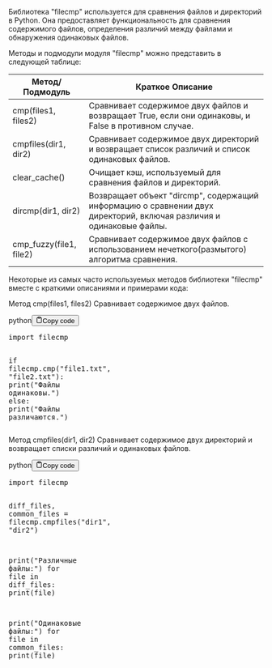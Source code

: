<p>Библиотека "filecmp" используется для сравнения файлов и директорий в Python.
Она предоставляет функциональность для сравнения содержимого файлов, определения различий между файлами и обнаружения одинаковых файлов.</p>
<p>Методы и подмодули модуля "filecmp" можно представить в следующей таблице:</p>
<table>
<thead>
<tr>
<th>Метод/Подмодуль</th>
<th>Краткое Описание</th>
</tr>
</thead>
<tbody>
<tr>
<td>cmp(files1, files2)</td>
<td>Сравнивает содержимое двух файлов и возвращает True, если они одинаковы, и False в противном случае.</td>
</tr>
<tr>
<td>cmpfiles(dir1, dir2)</td>
<td>Сравнивает содержимое двух директорий и возвращает список различий и список одинаковых файлов.</td>
</tr>
<tr>
<td>clear_cache()</td>
<td>Очищает кэш, используемый для сравнения файлов и директорий.</td>
</tr>
<tr>
<td>dircmp(dir1, dir2)</td>
<td>Возвращает объект "dircmp", содержащий информацию о сравнении двух директорий, включая различия и одинаковые файлы.</td>
</tr>
<tr>
<td>cmp_fuzzy(file1, file2)</td>
<td>Сравнивает содержимое двух файлов с использованием нечеткого(размытого) алгоритма сравнения.</td>
</tr>
</tbody>
</table>
<p>Некоторые из самых часто используемых методов библиотеки "filecmp" вместе с краткими описаниями и примерами кода:</p>
<p>Метод cmp(files1, files2) Сравнивает содержимое двух файлов.</p>
<div class="code-element"><div class="lang-line"><text>python</text><button class="copy-button"id="code4112f290fdd49ffe329f8e3dcc36da82b"onclick="copyCode(code4112f290fdd49ffe329f8e3dcc36da82, code4112f290fdd49ffe329f8e3dcc36da82b)"><svg stroke="currentColor"fill="none"stroke-width="2"viewBox="0 0 24 24"stroke-linecap="round"stroke-linejoin="round"class="h-4 w-4"height="1em"width="1em"xmlns="http://www.w3.org/2000/svg"><path d="M16 4h2a2 2 0 0 1 2 2v14a2 2 0 0 1-2 2H6a2 2 0 0 1-2-2V6a2 2 0 0 1 2-2h2"></path><rect x="8" y="2" width="8" height="4" rx="1" ry="1"></rect></svg><text>Copy code</text></button></div><div class="code" id="code4112f290fdd49ffe329f8e3dcc36da82"><div class="highlight"><pre><span></span><span class="kn">import</span> <span class="nn">filecmp</span>

<span class="k">if</span> <span class="n">filecmp</span><span class="o">.</span><span class="n">cmp</span><span class="p">(</span><span class="s2">&quot;file1.txt&quot;</span><span class="p">,</span> <span class="s2">&quot;file2.txt&quot;</span><span class="p">):</span>
    <span class="nb">print</span><span class="p">(</span><span class="s2">&quot;Файлы одинаковы.&quot;</span><span class="p">)</span>
<span class="k">else</span><span class="p">:</span>
    <span class="nb">print</span><span class="p">(</span><span class="s2">&quot;Файлы различаются.&quot;</span><span class="p">)</span>
</pre></div></div></div>

<p>Метод cmpfiles(dir1, dir2) Сравнивает содержимое двух директорий и возвращает списки различий и одинаковых файлов.</p>
<div class="code-element"><div class="lang-line"><text>python</text><button class="copy-button"id="codef6ef18f058627b10903270d8884af256b"onclick="copyCode(codef6ef18f058627b10903270d8884af256, codef6ef18f058627b10903270d8884af256b)"><svg stroke="currentColor"fill="none"stroke-width="2"viewBox="0 0 24 24"stroke-linecap="round"stroke-linejoin="round"class="h-4 w-4"height="1em"width="1em"xmlns="http://www.w3.org/2000/svg"><path d="M16 4h2a2 2 0 0 1 2 2v14a2 2 0 0 1-2 2H6a2 2 0 0 1-2-2V6a2 2 0 0 1 2-2h2"></path><rect x="8" y="2" width="8" height="4" rx="1" ry="1"></rect></svg><text>Copy code</text></button></div><div class="code" id="codef6ef18f058627b10903270d8884af256"><div class="highlight"><pre><span></span><span class="kn">import</span> <span class="nn">filecmp</span>

<span class="n">diff_files</span><span class="p">,</span> <span class="n">common_files</span> <span class="o">=</span> <span class="n">filecmp</span><span class="o">.</span><span class="n">cmpfiles</span><span class="p">(</span><span class="s2">&quot;dir1&quot;</span><span class="p">,</span> <span class="s2">&quot;dir2&quot;</span><span class="p">)</span>

<span class="nb">print</span><span class="p">(</span><span class="s2">&quot;Различные файлы:&quot;</span><span class="p">)</span>
<span class="k">for</span> <span class="n">file</span> <span class="ow">in</span> <span class="n">diff_files</span><span class="p">:</span>
    <span class="nb">print</span><span class="p">(</span><span class="n">file</span><span class="p">)</span>

<span class="nb">print</span><span class="p">(</span><span class="s2">&quot;Одинаковые файлы:&quot;</span><span class="p">)</span>
<span class="k">for</span> <span class="n">file</span> <span class="ow">in</span> <span class="n">common_files</span><span class="p">:</span>
    <span class="nb">print</span><span class="p">(</span><span class="n">file</span><span class="p">)</span>
</pre></div></div></div>